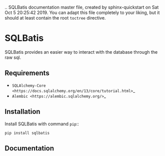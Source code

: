 .. SQLBatis documentation master file, created by
   sphinx-quickstart on Sat Oct  5 20:25:42 2019.
   You can adapt this file completely to your liking, but it should at least
   contain the root `toctree` directive.

SQLBatis
========
SQLBatis provides an easier way to interact with the database through the raw sql.

Requirements
------------

-   `SQLAlchemy-Core <https://docs.sqlalchemy.org/en/13/core/tutorial.html>`_
-   `Alembic <https://alembic.sqlalchemy.org/>`_


Installation
------------
Install SQLBatis with command `pip`::

    pip install sqlbatis
    
Documentation
-------------

